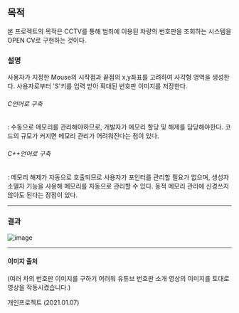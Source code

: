 ## 목적
본 프로젝트의 목적은 CCTV를 통해 범죄에 이용된 차량의 번호판을 조회하는 시스템을 OPEN CV로 구현하는 것이다.

### 설명
사용자가 지정한 Mouse의 시작점과 끝점의 x,y좌표를 고려하여 사각형 영역을 생성한다. 사용자로부터 'S'키를 입력 받아 확대된 번호판 이미지를 저장한다. 

###### C언어로 구축  
: 수동으로 메모리를 관리해야하므로, 개발자가 메모리 할당 및 해제를 담당해야한다. 코드의 규모가 커지면 메모리 관리가 어려워진다는 점이 있다.  
###### C++언어로 구축   
: 메모리 해제가 자동으로 호출되므로 사용자가 포인터를 관리할 필요가 없으며, 생성자 소멸자 기능을 사용해 메모리를 자동으로 관리할 수 있다. 동적 메모리 관리에 신경쓰지 않아도 된다는 장점이 있다. 

***
### 결과
![image](https://user-images.githubusercontent.com/76280200/148173530-8846f5fb-d39c-4b1c-8399-067d0ae55b3d.png)
***
#### 이미지 출처
(여러 차의 번호판 이미지를 구하기 어려워 유튜브 번호판 소개 영상의 이미지를 토대로 영상을 작동시켰습니다.)

개인프로젝트
(2021.01.07)
